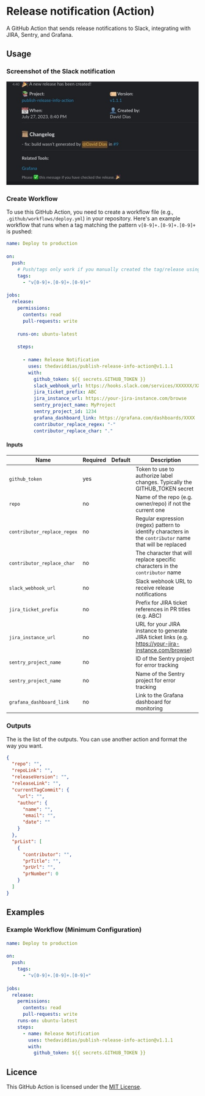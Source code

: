 # Release notification (Action)

A GitHub Action that sends release notifications to Slack, integrating with JIRA, Sentry, and Grafana.

## Usage

### Screenshot of the Slack notification

![Screenshot of the Slack notification](./screenshots/demo-1.jpg)
### Create Workflow

To use this GitHub Action, you need to create a workflow file (e.g., ``.github/workflows/deploy.yml``) in your repository. Here's an example workflow that runs when a tag matching the pattern `v[0-9]+.[0-9]+.[0-9]+` is pushed:

```yaml
name: Deploy to production

on:
  push:
    # Push/tags only work if you manually created the tag/release using Github GUI
    tags:
      - "v[0-9]+.[0-9]+.[0-9]+"

jobs:
  release:
    permissions:
      contents: read
      pull-requests: write

    runs-on: ubuntu-latest

    steps:

      - name: Release Notification
        uses: thedaviddias/publish-release-info-action@v1.1.1
        with:
          github_token: ${{ secrets.GITHUB_TOKEN }}
          slack_webhook_url: https://hooks.slack.com/services/XXXXXX/XXXXX/XXXXXXX
          jira_ticket_prefix: ABC
          jira_instance_url: https://your-jira-instance.com/browse
          sentry_project_name: MyProject
          sentry_project_id: 1234
          grafana_dashboard_link: https://grafana.com/dashboards/XXXX
          contributor_replace_regex: "-"
          contributor_replace_char: "."
```

#### Inputs

| Name                        | Required | Default | Description                                                                                               |
| --------------------------- | -------- | ------- | --------------------------------------------------------------------------------------------------------- |
| `github_token`              | yes      |         | Token to use to authorize label changes. Typically the GITHUB_TOKEN secret                                |
| `repo`                      | no       |         | Name of the repo (e.g. owner/repo) if not the current one                                                 |
| `contributor_replace_regex` | no       |         | Regular expression (regex) pattern to identify characters in the `contributor` name that will be replaced |
| `contributor_replace_char`  | no       |         | The character that will replace specific characters in the `contributor` name                             |
| `slack_webhook_url`         | no       |         | Slack webhook URL to receive release notifications                                                        |
| `jira_ticket_prefix`        | no       |         | Prefix for JIRA ticket references in PR titles (e.g. ABC)                                                 |
| `jira_instance_url`         | no       |         | URL for your JIRA instance to generate JIRA ticket links (e.g. https://your-jira-instance.com/browse)     |
| `sentry_project_name`       | no       |         | ID of the Sentry project for error tracking                                                               |
| `sentry_project_name`       | no       |         | Name of the Sentry project for error tracking                                                             |
| `grafana_dashboard_link`    | no       |         | Link to the Grafana dashboard for monitoring                                                              |


### Outputs

The is the list of the outputs. You can use another action and format the way you want.


```json
{
  "repo": "",
  "repoLink": "",
  "releaseVersion": "",
  "releaseLink": "",
  "currentTagCommit": {
    "url": "",
    "author": {
      "name": "",
      "email": "",
      "date": ""
    }
  },
  "prList": [
    {
      "contributor": "",
      "prTitle": "",
      "prUrl": "",
      "prNumber": 0
    }
  ]
}
```

## Examples

### Example Workflow (Minimum Configuration)

```yaml
name: Deploy to production

on:
  push:
    tags:
      - "v[0-9]+.[0-9]+.[0-9]+"

jobs:
  release:
    permissions:
      contents: read
      pull-requests: write
    runs-on: ubuntu-latest
    steps:
      - name: Release Notification
        uses: thedaviddias/publish-release-info-action@v1.1.1
        with:
          github_token: ${{ secrets.GITHUB_TOKEN }}

```

## Licence

This GitHub Action is licensed under the [MIT License](./LICENSE).

